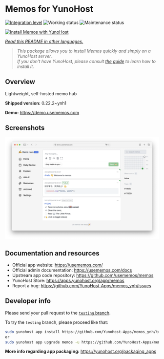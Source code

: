 <!--
N.B.: This README was automatically generated by <https://github.com/YunoHost/apps/tree/master/tools/readme_generator>
It shall NOT be edited by hand.
-->

# Memos for YunoHost

[![Integration level](https://dash.yunohost.org/integration/memos.svg)](https://dash.yunohost.org/appci/app/memos) ![Working status](https://ci-apps.yunohost.org/ci/badges/memos.status.svg) ![Maintenance status](https://ci-apps.yunohost.org/ci/badges/memos.maintain.svg)

[![Install Memos with YunoHost](https://install-app.yunohost.org/install-with-yunohost.svg)](https://install-app.yunohost.org/?app=memos)

*[Read this README in other languages.](./ALL_README.md)*

> *This package allows you to install Memos quickly and simply on a YunoHost server.*  
> *If you don't have YunoHost, please consult [the guide](https://yunohost.org/install) to learn how to install it.*

## Overview

Lightweight, self-hosted memo hub

**Shipped version:** 0.22.2~ynh1

**Demo:** <https://demo.usememos.com>

## Screenshots

![Screenshot of Memos](./doc/screenshots/demo.webp)

## Documentation and resources

- Official app website: <https://usememos.com/>
- Official admin documentation: <https://usememos.com/docs>
- Upstream app code repository: <https://github.com/usememos/memos>
- YunoHost Store: <https://apps.yunohost.org/app/memos>
- Report a bug: <https://github.com/YunoHost-Apps/memos_ynh/issues>

## Developer info

Please send your pull request to the [`testing` branch](https://github.com/YunoHost-Apps/memos_ynh/tree/testing).

To try the `testing` branch, please proceed like that:

```bash
sudo yunohost app install https://github.com/YunoHost-Apps/memos_ynh/tree/testing --debug
or
sudo yunohost app upgrade memos -u https://github.com/YunoHost-Apps/memos_ynh/tree/testing --debug
```

**More info regarding app packaging:** <https://yunohost.org/packaging_apps>
